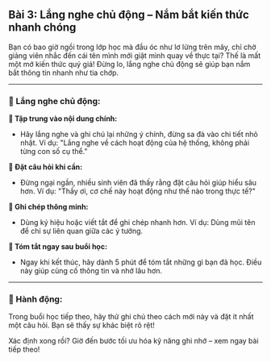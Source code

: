 ## Bài 3: Lắng nghe chủ động – Nắm bắt kiến thức nhanh chóng

Bạn có bao giờ ngồi trong lớp học mà đầu óc như lơ lửng trên mây, chỉ chờ giảng viên nhắc đến cái tên mình mới giật mình quay về thực tại? Thế là mất một mớ kiến thức quý giá! Đừng lo, lắng nghe chủ động sẽ giúp bạn nắm bắt thông tin nhanh như tia chớp.

---

### 📌 Lắng nghe chủ động:

**🔹 Tập trung vào nội dung chính:**
- Hãy lắng nghe và ghi chú lại những ý chính, đừng sa đà vào chi tiết nhỏ nhặt. Ví dụ: "Lắng nghe về cách hoạt động của hệ thống, không phải từng con số cụ thể."

**🔹 Đặt câu hỏi khi cần:**
- Đừng ngại ngần, nhiều sinh viên đã thấy rằng đặt câu hỏi giúp hiểu sâu hơn. Ví dụ: "Thầy ơi, cơ chế này hoạt động như thế nào trong thực tế?"

**🔹 Ghi chép thông minh:**
- Dùng ký hiệu hoặc viết tắt để ghi chép nhanh hơn. Ví dụ: Dùng mũi tên để chỉ sự liên quan giữa các ý tưởng.

**🔹 Tóm tắt ngay sau buổi học:**
- Ngay khi kết thúc, hãy dành 5 phút để tóm tắt những gì bạn đã học. Điều này giúp củng cố thông tin và nhớ lâu hơn.

---

### 🚀 Hành động:

Trong buổi học tiếp theo, hãy thử ghi chú theo cách mới này và đặt ít nhất một câu hỏi. Bạn sẽ thấy sự khác biệt rõ rệt!

Xác định xong rồi? Giờ đến bước tối ưu hóa kỹ năng ghi nhớ – xem ngay bài tiếp theo!